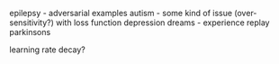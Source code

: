 
epilepsy - adversarial examples
autism - some kind of issue (over-sensitivity?) with loss function
depression
dreams - experience replay
parkinsons

learning rate decay?
